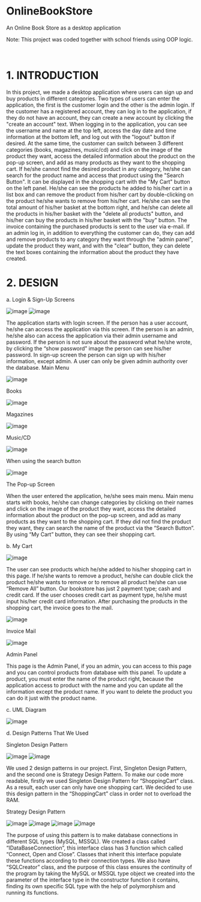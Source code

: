 # OnlineBookStore
 An Online Book Store as a desktop application
 
 Note: This project was coded together with school friends using OOP logic.


 
# 1.	INTRODUCTION

In this project, we made a desktop application where users can sign up and buy products in different categories. Two types of users can enter the application, the first is the customer login and the other is the admin login. If the customer has a registered account, they can log in to the application, if they do not have an account, they can create a new account by clicking the "create an account" text. When logging in to the application, you can see the username and name at the top left, access the day date and time information at the bottom left, and log out with the "logout" button if desired. At the same time, the customer can switch between 3 different categories (books, magazines, music/cd) and click on the image of the product they want, access the detailed information about the product on the pop-up screen, and add as many products as they want to the shopping cart. If he/she cannot find the desired product in any category, he/she can search for the product name and access that product using the "Search Button". It can be displayed in the shopping cart with the "My Cart" button on the left panel. He/she can see the products he added to his/her cart in a list box and can remove the product from his/her cart by double-clicking on the product he/she wants to remove from his/her cart. He/she can see the total amount of his/her basket at the bottom right, and he/she can delete all the products in his/her basket with the "delete all products" button, and his/her can buy the products in his/her basket with the "buy" button. The invoice containing the purchased products is sent to the user via e-mail. If an admin log in, in addition to everything the customer can do, they can add and remove products to any category they want through the "admin panel", update the product they want, and with the "clear" button, they can delete the text boxes containing the information about the product they have created.










# 2.	DESIGN

a.	Login & Sign-Up Screens

 
![image](https://user-images.githubusercontent.com/93702923/140304774-4621940e-3c35-4e15-8f85-1e22bfaabf94.png)
![image](https://user-images.githubusercontent.com/93702923/140304786-c3ea7f7e-cb3e-465f-b25a-49f939f72e1a.png)



The application starts with login screen. If the person has a user account, he/she can access the application via this screen. If the person is an admin, he/she also can access the application via their admin username and password. If the person is not sure about the password what he/she wrote, by clicking the “show password” image the person can see his/her password. In sign-up screen the person can sign up with his/her information, except admin. A user can only be given admin authority over the database.
Main Menu


![image](https://user-images.githubusercontent.com/93702923/140304868-b06588d6-c49f-4609-a92e-de253e40cf47.png)
 
Books

![image](https://user-images.githubusercontent.com/93702923/140304881-4a826613-2c7c-4d11-858e-f77d6e6fb657.png)
 
Magazines

![image](https://user-images.githubusercontent.com/93702923/140304892-3bf858ca-6262-402a-b1ba-e5d018b021e5.png)
 
Music/CD


![image](https://user-images.githubusercontent.com/93702923/140304904-9e88e8a1-b70c-4e83-8c87-0d03cb6f7b4c.png)
 
When using the search button

![image](https://user-images.githubusercontent.com/93702923/140305066-84277675-b6a5-4776-a51b-b4eb1ff1bbbd.png)

The Pop-up Screen

When the user entered the application, he/she sees main menu. Main menu starts with books, he/she can change categories by clicking on their names and click on the image of the product they want, access the detailed information about the product on the pop-up screen, and add as many products as they want to the shopping cart. If they did not find the product they want, they can search the name of the product via the “Search Button”. By using “My Cart” button, they can see their shopping cart. 

b.	My Cart

![image](https://user-images.githubusercontent.com/93702923/140305083-7c3f9fda-3b79-49c7-867b-fe886bdcf3cd.png)

The user can see products which he/she added to his/her shopping cart in this page. If he/she wants to remove a product, he/she can double click the product he/she wants to remove or to remove all product he/she can use “Remove All” button. Our bookstore has just 2 payment type; cash and credit card. If the user chooses credit cart as payment type, he/she must input his/her credit card information. After purchasing the products in the shopping cart, the invoice goes to the mail.

![image](https://user-images.githubusercontent.com/93702923/140305102-c1aec2dc-ccea-47bc-a2f0-7e704f586d6f.png)

Invoice Mail

![image](https://user-images.githubusercontent.com/93702923/140305110-a908782c-94c6-45e0-8802-26d1f223848a.png)

Admin Panel

This page is the Admin Panel, if you an admin, you can access to this page and you can control products from database with this panel. To update a product, you must enter the name of the product right, because the application access to product with the name and you can update all the information except the product name. If you want to delete the product you can do it just with the product name.

c.	UML Diagram

![image](https://user-images.githubusercontent.com/93702923/140305136-0803603a-1b80-461d-bc90-5e696fe8e272.png)



d.	Design Patterns That We Used

Singleton Design Pattern

![image](https://user-images.githubusercontent.com/93702923/140305152-eda6710a-68e3-4c1b-9af5-dfa2c16a76f7.png)
![image](https://user-images.githubusercontent.com/93702923/140305164-12fca4d4-544f-4664-a073-b3c5e13d13b1.png)

  

 


We used 2 design patterns in our project. First, Singleton Design Pattern, and the second one is Strategy Design Pattern. To make our code more readable, firstly we used Singleton Design Pattern for “ShoppingCart” class. As a result, each user can only have one shopping cart. We decided to use this design pattern in the “ShoppingCart” class in order not to overload the RAM. 




Strategy Design Pattern

![image](https://user-images.githubusercontent.com/93702923/140305184-b102ddec-a7fe-440d-83b7-114e12502d49.png)
![image](https://user-images.githubusercontent.com/93702923/140305194-507dbe74-e31b-4032-b46d-f173532af762.png)
![image](https://user-images.githubusercontent.com/93702923/140305202-194119f4-e780-4356-9806-7344843565d9.png)
![image](https://user-images.githubusercontent.com/93702923/140305222-7ef37b33-b75a-4d11-aa6e-b5d2b87b9c7f.png)


The purpose of using this pattern is to make database connections in different SQL types (MySQL, MSSQL). We created a class called “IDataBaseConnection”, this interface class has 3 function which called “Connect, Open and Close”. Classes that inherit this interface populate these functions according to their connection types. We also have “SQLCreator” class, and the purpose of this class ensures the continuity of the program by taking the MySQL or MSSQL type object we created into the parameter of the interface type in the constructor function it contains, finding its own specific SQL type with the help of polymorphism and running its functions.
